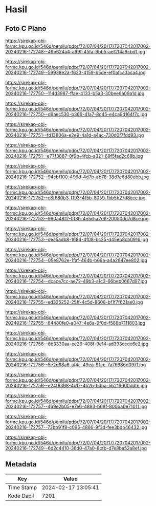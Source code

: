 # Hasil

## Foto C Plano

https://sirekap-obj-formc.kpu.go.id/546d/pemilu/pdpr/72/07/04/20/17/7207042017002-20240216-172748--49b624a4-a99f-45fa-9bb5-aef2f4a9cbd1.jpg

https://sirekap-obj-formc.kpu.go.id/546d/pemilu/pdpr/72/07/04/20/17/7207042017002-20240216-172749--59938e2a-f623-4159-b5de-ef0afca3aca4.jpg

https://sirekap-obj-formc.kpu.go.id/546d/pemilu/pdpr/72/07/04/20/17/7207042017002-20240216-172750--114d3987-ffae-4133-b5a3-30bee6a09a1d.jpg

https://sirekap-obj-formc.kpu.go.id/546d/pemilu/pdpr/72/07/04/20/17/7207042017002-20240216-172750--d9aec530-b366-41a7-8c45-e4ca9d164f7c.jpg

https://sirekap-obj-formc.kpu.go.id/546d/pemilu/pdpr/72/07/04/20/17/7207042017002-20240216-172751--fd13806a-e2e9-4a1d-a4ac-730d0f7fdd93.jpg

https://sirekap-obj-formc.kpu.go.id/546d/pemilu/pdpr/72/07/04/20/17/7207042017002-20240216-172751--e77f3887-0f9b-4fcb-a321-69f5fad2c68b.jpg

https://sirekap-obj-formc.kpu.go.id/546d/pemilu/pdpr/72/07/04/20/17/7207042017002-20240216-172752--94cbf100-496d-4d7b-ab78-38d7e6d80ebb.jpg

https://sirekap-obj-formc.kpu.go.id/546d/pemilu/pdpr/72/07/04/20/17/7207042017002-20240216-172752--c8f680b3-f193-4f5b-8059-fbb5b27d8ece.jpg

https://sirekap-obj-formc.kpu.go.id/546d/pemilu/pdpr/72/07/04/20/17/7207042017002-20240216-172753--960a48f2-0f8b-4e5d-a2d8-20050dd7d8ce.jpg

https://sirekap-obj-formc.kpu.go.id/546d/pemilu/pdpr/72/07/04/20/17/7207042017002-20240216-172753--dea5adb8-1684-4f08-bc25-d45eb8cb0916.jpg

https://sirekap-obj-formc.kpu.go.id/546d/pemilu/pdpr/72/07/04/20/17/7207042017002-20240216-172754--05e8762e-1faf-464b-b69a-a4a2847ee802.jpg

https://sirekap-obj-formc.kpu.go.id/546d/pemilu/pdpr/72/07/04/20/17/7207042017002-20240216-172754--dcace7cc-ae72-49b3-a1c3-66beb0667d97.jpg

https://sirekap-obj-formc.kpu.go.id/546d/pemilu/pdpr/72/07/04/20/17/7207042017002-20240216-172755--ed325252-25ff-4c5d-8608-bf1f7f621ae0.jpg

https://sirekap-obj-formc.kpu.go.id/546d/pemilu/pdpr/72/07/04/20/17/7207042017002-20240216-172755--84480fe0-a047-4e6a-9f0d-f588b7111803.jpg

https://sirekap-obj-formc.kpu.go.id/546d/pemilu/pdpr/72/07/04/20/17/7207042017002-20240216-172756--6b3330aa-ee26-408f-9e14-ad393ccdc6e2.jpg

https://sirekap-obj-formc.kpu.go.id/546d/pemilu/pdpr/72/07/04/20/17/7207042017002-20240216-172756--5e2d68a6-af4c-49ea-91cc-7a76986d097f.jpg

https://sirekap-obj-formc.kpu.go.id/546d/pemilu/pdpr/72/07/04/20/17/7207042017002-20240216-172756--e24f6368-4b17-4b2b-bdba-5b219600ddfe.jpg

https://sirekap-obj-formc.kpu.go.id/546d/pemilu/pdpr/72/07/04/20/17/7207042017002-20240216-172757--469e2b05-e7e6-4893-b68f-800ba0e71011.jpg

https://sirekap-obj-formc.kpu.go.id/546d/pemilu/pdpr/72/07/04/20/17/7207042017002-20240216-172757--73bb91f8-c095-4866-9f3d-fee3bdb46432.jpg

https://sirekap-obj-formc.kpu.go.id/546d/pemilu/pdpr/72/07/04/20/17/7207042017002-20240216-172749--6d2c4410-36d0-47a0-8cfb-d7e8ba52a8ef.jpg


## Metadata

| Key        | Value               |
| ---------- | ------------------- |
| Time Stamp | 2024-02-17 13:05:41 |
| Kode Dapil | 7201                |



